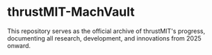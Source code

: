 # thrustMIT-MachVault
This repository serves as the official archive of thrustMIT's progress, documenting all research, development, and innovations from 2025 onward.
